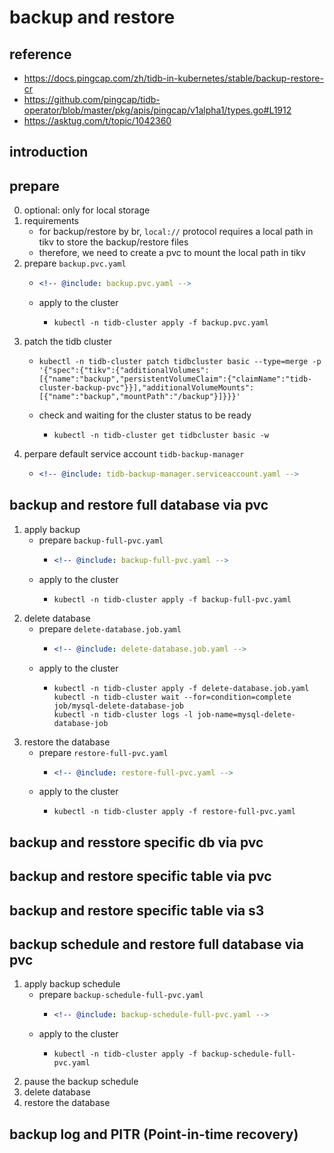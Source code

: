 # backup and restore

## reference

* https://docs.pingcap.com/zh/tidb-in-kubernetes/stable/backup-restore-cr
* https://github.com/pingcap/tidb-operator/blob/master/pkg/apis/pingcap/v1alpha1/types.go#L1912
* https://asktug.com/t/topic/1042360

## introduction

## prepare

0. optional: only for local storage
1. requirements
    * for backup/restore by br, `local://` protocol requires a local path in tikv to store the backup/restore files
    * therefore, we need to create a pvc to mount the local path in tikv
2. prepare `backup.pvc.yaml`
    * ```yaml
      <!-- @include: backup.pvc.yaml -->
      ```
    * apply to the cluster
        + ```shell
          kubectl -n tidb-cluster apply -f backup.pvc.yaml
          ```
3. patch the tidb cluster
    * ```shell
      kubectl -n tidb-cluster patch tidbcluster basic --type=merge -p '{"spec":{"tikv":{"additionalVolumes":[{"name":"backup","persistentVolumeClaim":{"claimName":"tidb-cluster-backup-pvc"}}],"additionalVolumeMounts":[{"name":"backup","mountPath":"/backup"}]}}}'
      ```
    * check and waiting for the cluster status to be ready
        + ```shell
          kubectl -n tidb-cluster get tidbcluster basic -w
          ```
4. perpare default service account `tidb-backup-manager`
    * ```yaml
      <!-- @include: tidb-backup-manager.serviceaccount.yaml -->
      ```

## backup and restore full database via pvc

1. apply backup
    * prepare `backup-full-pvc.yaml`
        + ```yaml
          <!-- @include: backup-full-pvc.yaml -->
          ```
    * apply to the cluster
        + ```shell
          kubectl -n tidb-cluster apply -f backup-full-pvc.yaml
          ```
2. delete database
    * prepare `delete-database.job.yaml`
        + ```yaml
          <!-- @include: delete-database.job.yaml -->
          ```
    * apply to the cluster
        + ```shell
          kubectl -n tidb-cluster apply -f delete-database.job.yaml
          kubectl -n tidb-cluster wait --for=condition=complete job/mysql-delete-database-job
          kubectl -n tidb-cluster logs -l job-name=mysql-delete-database-job
          ```
3. restore the database
    * prepare `restore-full-pvc.yaml`
        + ```yaml
          <!-- @include: restore-full-pvc.yaml -->
          ```
    * apply to the cluster
        + ```shell
          kubectl -n tidb-cluster apply -f restore-full-pvc.yaml
          ```

## backup and resstore specific db via pvc

## backup and restore specific table via pvc

## backup and restore specific table via s3

## backup schedule and restore full database via pvc

1. apply backup schedule
    * prepare `backup-schedule-full-pvc.yaml`
        + ```yaml
          <!-- @include: backup-schedule-full-pvc.yaml -->
          ```
    * apply to the cluster
        + ```shell
          kubectl -n tidb-cluster apply -f backup-schedule-full-pvc.yaml
          ```
2. pause the backup schedule
3. delete database
4. restore the database

## backup log and PITR (Point-in-time recovery) 
